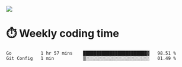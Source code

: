 
<p> <img src="https://github-readme-stats.vercel.app/api?username=cozgerest&show_icons=true&hide_border=false" /> </p>

# :stopwatch: Weekly coding time 
<!--START_SECTION:waka-->
```text
Go           1 hr 57 mins    ████████████████████████▓   98.51 % 
Git Config   1 min           ▒░░░░░░░░░░░░░░░░░░░░░░░░   01.49 % 
```
<!--END_SECTION:waka-->

